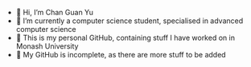 - 👋 Hi, I’m Chan Guan Yu
- 🏫 I’m currently a computer science student, specialised in advanced computer science
- 💾 This is my personal GitHub, containing stuff I have worked on in Monash University
- 🚧 My GitHub is incomplete, as there are more stuff to be added

<!---
GuanYu1031/GuanYu1031 is a ✨ special ✨ repository because its `README.md` (this file) appears on your GitHub profile.
You can click the Preview link to take a look at your changes.
--->
